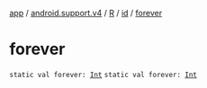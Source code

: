 [app](../../../index.md) / [android.support.v4](../../index.md) / [R](../index.md) / [id](index.md) / [forever](./forever.md)

# forever

`static val forever: `[`Int`](https://kotlinlang.org/api/latest/jvm/stdlib/kotlin/-int/index.html)
`static val forever: `[`Int`](https://kotlinlang.org/api/latest/jvm/stdlib/kotlin/-int/index.html)